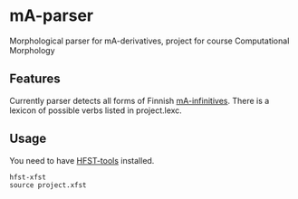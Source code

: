 # mA-parser
Morphological parser for mA-derivatives, project for course Computational Morphology

## Features

Currently parser detects all forms of Finnish [mA-infinitives](http://scripta.kotus.fi/visk/sisallys.php?p=121). There is a lexicon of possible verbs listed in project.lexc.

## Usage

You need to have [HFST-tools](https://github.com/hfst/hfst/wiki) installed.

```
hfst-xfst
source project.xfst
```
